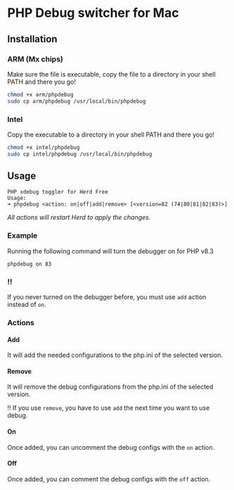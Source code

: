 # PHP Debug switcher for Mac

## Installation

### ARM (Mx chips)

Make sure the file is executable, copy the file to a directory in your shell PATH and there you go!

```bash
chmod +x arm/phpdebug
sudo cp arm/phpdebug /usr/local/bin/phpdebug
```

### Intel

Copy the executable to a directory in your shell PATH and there you go!

```bash
chmod +x intel/phpdebug
sudo cp intel/phpdebug /usr/local/bin/phpdebug
```

## Usage

```
PHP xdebug toggler for Herd Free
Usage:
➜ phpdebug <action: on|off|add|remove> [<version=82 (74|80|81|82|83)>]
```

*All actions will restart Herd to apply the changes.*

### Example

Running the following command will turn the debugger on for PHP v8.3

```
phpdebug on 83
```

### ‼️

If you never turned on the debugger before, you must use `add` action instead of `on`.

### Actions

#### Add

It will add the needed configurations to the php.ini of the selected version.

#### Remove

It will remove the debug configurations from the php.ini of the selected version.

‼️ If you use `remove`, you have to use `add` the next time you want to use debug.

#### On

Once added, you can uncomment the debug configs with the `on` action.

#### Off

Once added, you can comment the debug configs with the `off` action.
